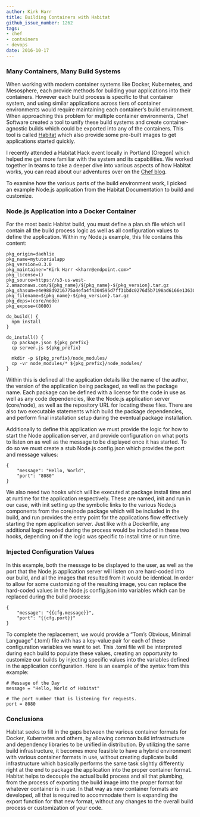 ```yaml
---
author: Kirk Harr
title: Building Containers with Habitat
github_issue_number: 1262
tags:
- chef
- containers
- devops
date: 2016-10-17
---
```


### Many Containers, Many Build Systems

When working with modern container systems like Docker, Kubernetes, and Mesosphere, each provide methods for building your applications into their containers. However each build process is specific to that container system, and using similar applications across tiers of container environments would require maintaining each container’s build environment. When approaching this problem for multiple container environments, Chef Software created a tool to unify these build systems and create container-agnostic builds which could be exported into any of the containers. This tool is called [Habitat](https://www.habitat.sh/) which also provide some pre-built images to get applications started quickly.

I recently attended a Habitat Hack event locally in Portland (Oregon) which helped me get more familiar with the system and its capabilities. We worked together in teams to take a deeper dive into various aspects of how Habitat works, you can read about our adventures over on the [Chef blog](https://blog.chef.io/2016/09/09/habitat-hack-pdx-wrap/).

To examine how the various parts of the build environment work, I picked an example Node.js application from the Habitat Documentation to build and customize.

### Node.js Application into a Docker Container

For the most basic Habitat build, you must define a plan.sh file which will contain all the build process logic as well as all configuration values to define the application. Within my Node.js example, this file contains this content:

```plain
pkg_origin=daehlie
pkg_name=mytutorialapp
pkg_version=0.3.0
pkg_maintainer="Kirk Harr <kharr@endpoint.com>"
pkg_license=()
pkg_source=https://s3-us-west-2.amazonaws.com/${pkg_name}/${pkg_name}-${pkg_version}.tar.gz
pkg_shasum=e4e988d9216775a4efa4f4304595d7ff31bdc0276d5b7198ad6166e13630aaa9
pkg_filename=${pkg_name}-${pkg_version}.tar.gz
pkg_deps=(core/node)
pkg_expose=(8080)

do_build() {
  npm install
}

do_install() {
  cp package.json ${pkg_prefix}
  cp server.js ${pkg_prefix}

  mkdir -p ${pkg_prefix}/node_modules/
  cp -vr node_modules/* ${pkg_prefix}/node_modules/
}
```

Within this is defined all the application details like the name of the author, the version of the application being packaged, as well as the package name. Each package can be defined with a license for the code in use as well as any code dependencies, like the Node.js application server (core/node), as well as the repository URL for locating these files. There are also two executable statements which build the package dependencies, and perform final installation setup during the eventual package installation.

Additionally to define this application we must provide the logic for how to start the Node application server, and provide configuration on what ports to listen on as well as the message to be displayed once it has started. To do so we must create a stub Node.js config.json which provides the port and message values:

```plain
{
    "message": "Hello, World",
    "port": "8080"
}
```

We also need two hooks which will be executed at package install time and at runtime for the application respectively. These are named, init and run in our case, with init setting up the symbolic links to the various Node.js components from the core/node package which will be included in the build, and run provides the entry point for the applications flow effectively starting the npm application server. Just like with a Dockerfile, any additional logic needed during the process would be included in these two hooks, depending on if the logic was specific to install time or run time.

### Injected Configuration Values

 In this example, both the message to be displayed to the user, as well as the port that the Node.js application server will listen on are hard-coded into our build, and all the images that resulted from it would be identical. In order to allow for some customizing of the resulting image, you can replace the hard-coded values in the Node.js config.json into variables which can be replaced during the build process:

```plain
{
    "message": "{{cfg.message}}",
    "port": "{{cfg.port}}"
}
```

To complete the replacement, we would provide a “Tom’s Obvious, Minimal Language” (.toml) file with has a key-value pair for each of these configuration variables we want to set. This .toml file will be interpreted during each build to populate these values, creating an opportunity to customize our builds by injecting specific values into the variables defined in the application configuration. Here is an example of the syntax from this example:

```plain
# Message of the Day
message = "Hello, World of Habitat"

# The port number that is listening for requests.
port = 8080
```

### Conclusions

Habitat seeks to fill in the gaps between the various container formats for Docker, Kubernetes and others, by allowing common build infrastructure and dependency libraries to be unified in distribution. By utilizing the same build infrastructure, it becomes more feasible to have a hybrid environment with various container formats in use, without creating duplicate build infrastructure which basically performs the same task slightly differently right at the end to package the application into the proper container format. Habitat helps to decouple the actual build process and all that plumbing, from the process of exporting the build image into the proper format for whatever container is in use. In that way as new container formats are developed, all that is required to accommodate them is expanding the export function for that new format, without any changes to the overall build process or customization of your code.
